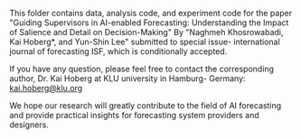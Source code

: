 This folder contains data, analysis code, and experiment code for the paper "Guiding Supervisors in AI-enabled Forecasting:
Understanding the Impact of Salience and Detail on Decision-Making" By "Naghmeh Khosrowabadi, Kai Hoberg*, and Yun-Shin Lee" submitted to special issue- international journal of forecasting ISF, which is conditionally accepted. 

If you have any question, please feel free to contact the corresponding author, Dr. Kai Hoberg at KLU university in Hamburg- Germany: kai.hoberg@klu.org

We hope our research will greatly contribute to the field of AI forecasting and provide practical insights for forecasting system providers and designers.
